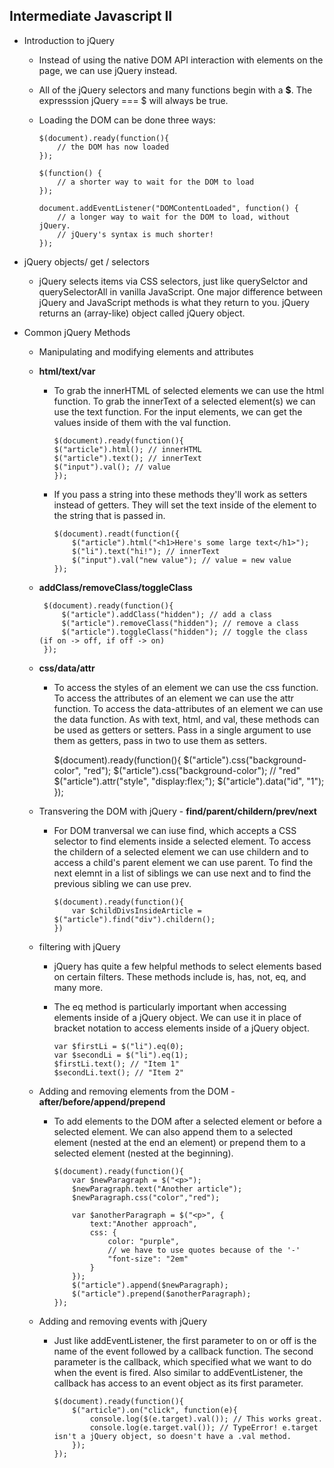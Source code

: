 ## Intermediate Javascript II
* Introduction to jQuery 
	* Instead of using the native DOM API interaction with elements on the page, we can use jQuery instead. 
	* All of the jQuery selectors and many functions begin with a **$**. The expresssion jQuery === $ will always be true. 
	* Loading the DOM can be done three ways: 
		
		```
		$(document).ready(function(){
		    // the DOM has now loaded
		});
		
		$(function() {
		    // a shorter way to wait for the DOM to load
		});
		
		document.addEventListener("DOMContentLoaded", function() {
		    // a longer way to wait for the DOM to load, without jQuery.
		    // jQuery's syntax is much shorter!
		}); 
		
		```
* jQuery objects/ get / selectors 
	* jQuery selects items via CSS selectors, just like querySelctor and querySelectorAll in vanilla JavaScript. One major difference between jQuery and JavaScript methods is what they return to you. jQuery returns an (array-like) object called jQuery object. 

* Common jQuery Methods 
	* Manipulating and modifying elements and attributes 
	* **html/text/var**
		* To grab the innerHTML of selected elements we can use the html function. To grab the innerText of a selected element(s) we can use the text function. For the input elements, we can get the values inside of them with the val function. 
		
			```
			$(document).ready(function(){
		    $("article").html(); // innerHTML
		    $("article").text(); // innerText
		    $("input").val(); // value
			}); 
			```
		* If you pass a string into these methods they'll work as setters instead of getters. They will set the text inside of the element to the string that is passed in. 
		
			```
			$(document).readt(function({
				$("article").html("<h1>Here's some large text</h1>");
				$("li").text("hi!"); // innerText
	    		$("input").val("new value"); // value = new value
			});

	*  **addClass/removeClass/toggleClass**
		
			$(document).ready(function(){
			    $("article").addClass("hidden"); // add a class
			    $("article").removeClass("hidden"); // remove a class
			    $("article").toggleClass("hidden"); // toggle the class (if on -> off, if off -> on)
			});
	
	* **css/data/attr**
		* To access the styles of an element we can use the css function. To access the attributes of an element we can use the attr function. To access the data-attributes of an element we can use the data function. As with text, html, and val, these methods can be used as getters or setters. Pass in a single argument to use them as getters, pass in two to use them as setters. 
		
			$(document).ready(function(){
			    $("article").css("background-color", "red");
			    $("article").css("background-color"); // "red"
			    $("article").attr("style", "display:flex;");
			    $("article").data("id", "1");
			});
			
	* Transvering the DOM with jQuery - **find/parent/childern/prev/next**
		* For DOM tranversal we can iuse find, which accepts a CSS selector to find elements inside a selected element. To access the childern of a selected element we can use childern and to access a child's parent element we can use parent. To find the next elemnt in a list of siblings we can use next and to find the previous sibling we can use prev. 
		
		
			```
			$(document).ready(function(){
				var $childDivsInsideArticle = $("article").find("div").childern();
			})
			
	* filtering with jQuery
		* jQuery has quite a few helpful methods to select elements based on certain filters. These methods include is, has, not, eq, and many more. 
		* The eq method is particularly important when accessing elements inside of a jQuery object. We can use it in place of bracket notation to access elements inside of a jQuery object. 
		
			```		
			var $firstLi = $("li").eq(0);
			var $secondLi = $("li").eq(1);
			$firstLi.text(); // "Item 1"
			$secondLi.text(); // "Item 2"	
			
	* Adding and removing elements from the DOM - **after/before/append/prepend**
		* To add elements to the DOM after a selected element or before a selected element. We can also append them to a selected element (nested at the end an element) or prepend them to a selected element (nested at the beginning). 
		
			```
			$(document).ready(function(){
			    var $newParagraph = $("<p>");
			    $newParagraph.text("Another article");
			    $newParagraph.css("color","red");
			
			    var $anotherParagraph = $("<p>", {
			        text:"Another approach",
			        css: {
			            color: "purple",
			            // we have to use quotes because of the '-'
			            "font-size": "2em"
			        }
			    });
			    $("article").append($newParagraph);
			    $("article").prepend($anotherParagraph);
			});
			
	* Adding and removing events with jQuery   
		* Just like addEventListener, the first parameter to on or off is the name of the event followed by a callback function. The second parameter is the callback, which specified what we want to do when the event is fired. Also similar to addEventListener, the callback has access to an event object as its first parameter. 
		
			```	
			$(document).ready(function(){
		   		$("article").on("click", function(e){
		        	console.log($(e.target).val()); // This works great.
		        	console.log(e.target.val()); // TypeError! e.target isn't a jQuery object, so doesn't have a .val method.
		    	});
			});